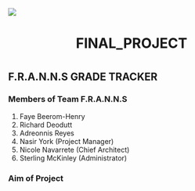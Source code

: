 <img src="https://github.com/kura-labs-org/kuralabs_deployment_1/blob/main/Kuralogo.png">

<h1 align="center">FINAL_PROJECT<h1> 
  
## F.R.A.N.N.S GRADE TRACKER

### Members of Team F.R.A.N.N.S
1. Faye Beerom-Henry
2. Richard Deodutt
3. Adreonnis Reyes
4. Nasir York (Project Manager)
5. Nicole Navarrete (Chief Architect)
6. Sterling McKinley (Administrator)

### Aim of Project
